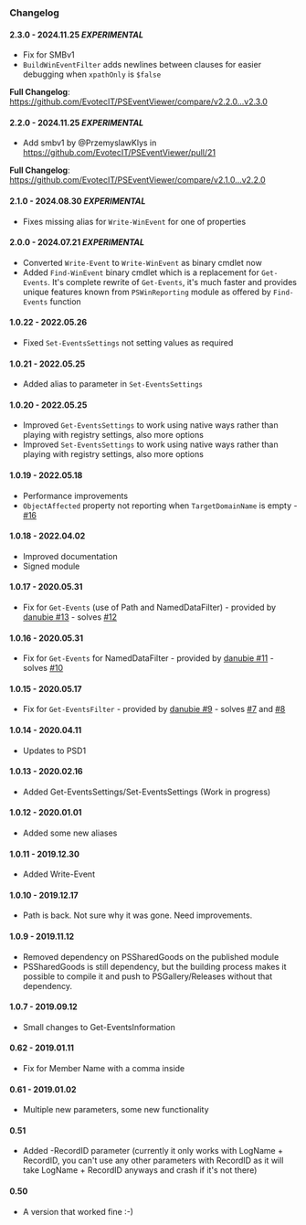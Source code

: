 ﻿### Changelog

#### 2.3.0 - 2024.11.25 *EXPERIMENTAL*
- Fix for SMBv1
- `BuildWinEventFilter` adds newlines between clauses for easier debugging when `xpathOnly` is `$false`

**Full Changelog**: https://github.com/EvotecIT/PSEventViewer/compare/v2.2.0...v2.3.0

#### 2.2.0 - 2024.11.25 *EXPERIMENTAL*
* Add smbv1 by @PrzemyslawKlys in https://github.com/EvotecIT/PSEventViewer/pull/21

**Full Changelog**: https://github.com/EvotecIT/PSEventViewer/compare/v2.1.0...v2.2.0

#### 2.1.0 - 2024.08.30 *EXPERIMENTAL*
- Fixes missing alias for `Write-WinEvent` for one of properties

#### 2.0.0 - 2024.07.21 *EXPERIMENTAL*
- Converted `Write-Event` to `Write-WinEvent` as binary cmdlet now
- Added `Find-WinEvent` binary cmdlet which is a replacement for `Get-Events`. It's complete rewrite of `Get-Events`, it's much faster and provides unique features known from `PSWinReporting` module as offered by `Find-Events` function

#### 1.0.22 - 2022.05.26
- Fixed `Set-EventsSettings` not setting values as required

#### 1.0.21 - 2022.05.25
- Added alias to parameter in `Set-EventsSettings`

#### 1.0.20 - 2022.05.25
- Improved `Get-EventsSettings` to work using native ways rather than playing with registry settings, also more options
- Improved `Set-EventsSettings` to work using native ways rather than playing with registry settings, also more options

#### 1.0.19 - 2022.05.18
- Performance improvements
- `ObjectAffected` property not reporting when `TargetDomainName` is empty - [#16](https://github.com/EvotecIT/PSEventViewer/issues/16)
#### 1.0.18 - 2022.04.02
- Improved documentation
- Signed module

#### 1.0.17 - 2020.05.31
- Fix for `Get-Events` (use of Path and NamedDataFilter) - provided by [danubie #13](https://github.com/EvotecIT/PSEventViewer/pull/13) - solves [#12](https://github.com/EvotecIT/PSEventViewer/issues/12)

#### 1.0.16 - 2020.05.31
- Fix for `Get-Events` for NamedDataFilter - provided by [danubie #11](https://github.com/EvotecIT/PSEventViewer/pull/11) - solves [#10](https://github.com/EvotecIT/PSEventViewer/issues/10)

#### 1.0.15 - 2020.05.17
- Fix for `Get-EventsFilter` - provided by [danubie #9](https://github.com/EvotecIT/PSEventViewer/pull/9) - solves [#7](https://github.com/EvotecIT/PSEventViewer/issues/7) and [#8](https://github.com/EvotecIT/PSEventViewer/issues/8)

#### 1.0.14 - 2020.04.11
- Updates to PSD1

#### 1.0.13 - 2020.02.16
- Added Get-EventsSettings/Set-EventsSettings (Work in progress)

#### 1.0.12 - 2020.01.01
- Added some new aliases

#### 1.0.11 - 2019.12.30
- Added Write-Event

#### 1.0.10 - 2019.12.17
- Path is back. Not sure why it was gone. Need improvements.

#### 1.0.9 - 2019.11.12
- Removed dependency on PSSharedGoods on the published module
- PSSharedGoods is still dependency, but the building process makes it possible to compile it and push to PSGallery/Releases without that dependency.

#### 1.0.7 - 2019.09.12
- Small changes to Get-EventsInformation

#### 0.62 - 2019.01.11
- Fix for Member Name with a comma inside

#### 0.61 - 2019.01.02
- Multiple new parameters, some new functionality

#### 0.51
- Added -RecordID parameter (currently it only works with LogName + RecordID, you can't use any other parameters with RecordID as it will take LogName + RecordID anyways and crash if it's not there)

#### 0.50
- A version that worked fine :-)